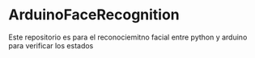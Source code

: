 # ArduinoFaceRecognition
Este repositorio es para el reconociemitno facial entre python y arduino para verificar los estados
